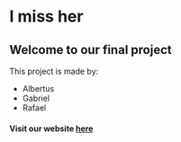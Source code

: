<h1>I miss her</h1>
<h2>Welcome to our final project</h2>
<p>This project is made by:</p>
<ul>
  <li>Albertus</li>
  <li>Gabriel</li>
  <li>Rafael</li>
</ul>
<h4>Visit our website <a href="https://gamakagami.github.io/Imissher-Project/">here</a> </h4>
